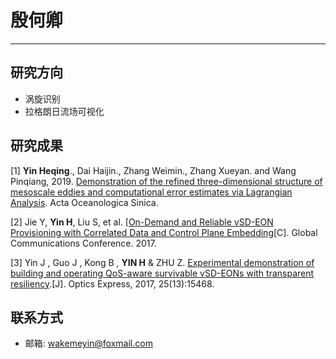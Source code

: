 # 殷何卿
---
## 研究方向
* 涡旋识别
* 拉格朗日流场可视化

## 研究成果
[1] **Yin Heqing**., Dai Haijin., Zhang Weimin., Zhang Xueyan. and Wang Pinqiang, 2019. [Demonstration of the refined three-dimensional structure of mesoscale eddies and computational error estimates via Lagrangian Analysis](../assets/papers/Demonstration-of-the-refined-three-dimensional-structure-of-mesoscale-eddies-and-computational-error-estimates-via-Lagrangian-Analysis.pdf). Acta Oceanologica Sinica.

[2] Jie Y, **Yin H**, Liu S, et al. [[On-Demand and Reliable vSD-EON Provisioning with Correlated Data and Control Plane Embedding](../assets/papers/On-Demand-and-Reliable-vSD-EON-Provisioning-with-Correlated-Data-and-Control-Plane-Embedding.pdf)[C]. Global Communications Conference. 2017.

[3] Yin J , Guo J , Kong B , **YIN H** & ZHU Z. [Experimental demonstration of building and operating QoS-aware survivable vSD-EONs with transparent resiliency](http://www.zuqingzhu.info/pub_doc/2017/OE_Survivable_vSD-EONs_R1_v2.pdf).[J]. Optics Express, 2017, 25(13):15468.

## 联系方式
* 邮箱: wakemeyin@foxmail.com
